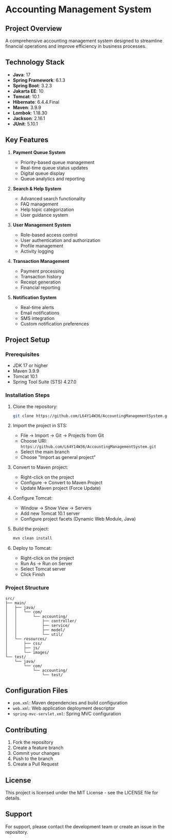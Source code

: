 # Accounting Management System

## Project Overview
A comprehensive accounting management system designed to streamline financial operations and improve efficiency in business processes.

## Technology Stack
- **Java**: 17
- **Spring Framework**: 6.1.3
- **Spring Boot**: 3.2.3
- **Jakarta EE**: 10
- **Tomcat**: 10.1
- **Hibernate**: 6.4.4.Final
- **Maven**: 3.9.9
- **Lombok**: 1.18.30
- **Jackson**: 2.16.1
- **JUnit**: 5.10.1

## Key Features
1. **Payment Queue System**
   - Priority-based queue management
   - Real-time queue status updates
   - Digital queue display
   - Queue analytics and reporting

2. **Search & Help System**
   - Advanced search functionality
   - FAQ management
   - Help topic categorization
   - User guidance system

3. **User Management System**
   - Role-based access control
   - User authentication and authorization
   - Profile management
   - Activity logging

4. **Transaction Management**
   - Payment processing
   - Transaction history
   - Receipt generation
   - Financial reporting

5. **Notification System**
   - Real-time alerts
   - Email notifications
   - SMS integration
   - Custom notification preferences

## Project Setup

### Prerequisites
- JDK 17 or higher
- Maven 3.9.9
- Tomcat 10.1
- Spring Tool Suite (STS) 4.27.0

### Installation Steps
1. Clone the repository:
   ```bash
   git clone https://github.com/L64Y14W36/AccountingManagementSystem.git
   ```

2. Import the project in STS:
   - File → Import → Git → Projects from Git
   - Choose URI: `https://github.com/L64Y14W36/AccountingManagementSystem.git`
   - Select the main branch
   - Choose "Import as general project"

3. Convert to Maven project:
   - Right-click on the project
   - Configure → Convert to Maven Project
   - Update Maven project (Force Update)

4. Configure Tomcat:
   - Window → Show View → Servers
   - Add new Tomcat 10.1 server
   - Configure project facets (Dynamic Web Module, Java)

5. Build the project:
   ```bash
   mvn clean install
   ```

6. Deploy to Tomcat:
   - Right-click on the project
   - Run As → Run on Server
   - Select Tomcat server
   - Click Finish

### Project Structure
```
src/
├── main/
│   ├── java/
│   │   └── com/
│   │       └── accounting/
│   │           ├── controller/
│   │           ├── service/
│   │           ├── model/
│   │           └── util/
│   └── resources/
│       ├── css/
│       ├── js/
│       └── images/
└── test/
    └── java/
        └── com/
            └── accounting/
                └── test/
```

## Configuration Files
- `pom.xml`: Maven dependencies and build configuration
- `web.xml`: Web application deployment descriptor
- `spring-mvc-servlet.xml`: Spring MVC configuration

## Contributing
1. Fork the repository
2. Create a feature branch
3. Commit your changes
4. Push to the branch
5. Create a Pull Request

## License
This project is licensed under the MIT License - see the LICENSE file for details.

## Support
For support, please contact the development team or create an issue in the repository.

